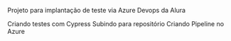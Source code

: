 Projeto para implantação de teste via Azure Devops da Alura


Criando testes com Cypress
Subindo para repositório
Criando Pipeline no Azure
